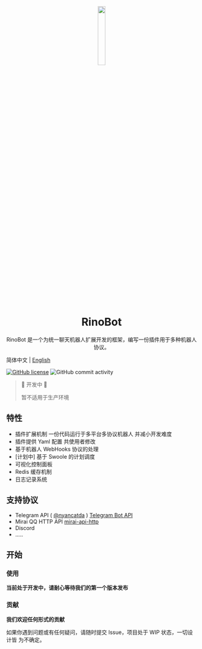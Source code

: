 <div align="center">
<img src="https://maocloud.oss-cn-shanghai.aliyuncs.com/admin%2F1%2F%E5%85%B1%E4%BA%AB%E6%96%87%E4%BB%B6%2FRinoBot%2FRino.jpg?Expires=1628002731" width="20%">

# RinoBot

RinoBot 是一个为统一聊天机器人扩展开发的框架，编写一份插件用于多种机器人协议。
</div>

简体中文 | [English](README_en.md)

[![GitHub license](https://img.shields.io/github/license/lixworth/RinoBot)](https://github.com/lixworth/RinoBot/blob/master/LICENSE)
![GitHub commit activity](https://img.shields.io/github/commit-activity/m/lixworth/RinoBot?style=flat-square)

> :construction: 开发中 :construction:
> 
> 暂不适用于生产环境


## 特性
* 插件扩展机制 一份代码运行于多平台多协议机器人 并减小开发难度
* 插件提供 Yaml 配置 共使用者修改
* 基于机器人 WebHooks 协议的处理
* [计划中] 基于 Swoole 的计划调度
* 可视化控制面板
* Redis 缓存机制
* 日志记录系统


## 支持协议
* Telegram API ( [@nyancatda](https://github.com/nyancatda) ) [Telegram Bot API](https://core.telegram.org/bots/api)
* Mirai QQ HTTP API [mirai-api-http](https://github.com/project-mirai/mirai-api-http)
* Discord
* .....
## 开始

### 使用
**当前处于开发中，请耐心等待我们的第一个版本发布**

### 贡献

**我们欢迎任何形式的贡献**

如果你遇到问题或有任何疑问，请随时提交 Issue，项目处于 WIP 状态，一切设计皆 为不确定。
